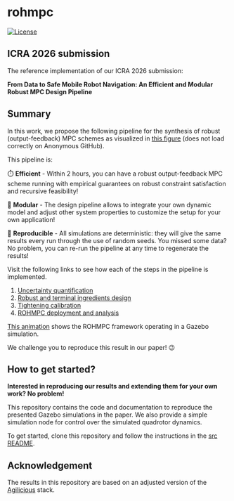 # rohmpc

[![License](https://img.shields.io/badge/license-MIT-blue)](https://opensource.org/licenses/MIT)



## ICRA 2026 submission
The reference implementation of our ICRA 2026 submission:

**From Data to Safe Mobile Robot Navigation: An Efficient and Modular Robust MPC Design Pipeline**



## Summary
In this work, we propose the following pipeline for the synthesis of robust (output-feedback) MPC schemes as visualized in [this figure](./media/pipeline.png) (does not load correctly on Anonymous GitHub).

This pipeline is:

:stopwatch: **Efficient** - Within 2 hours, you can have a robust output-feedback MPC scheme running with empirical guarantees on robust constraint satisfaction and recursive feasibility!

:jigsaw: **Modular** - The design pipeline allows to integrate your own dynamic model and adjust other system properties to customize the setup for your own application!

:repeat: **Reproducible** - All simulations are deterministic: they will give the same results every run through the use of random seeds. You missed some data? No problem, you can re-run the pipeline at any time to regenerate the results!

Visit the following links to see how each of the steps in the pipeline is implemented.
1. [Uncertainty quantification](./src/uq.md)
2. [Robust and terminal ingredients design](./src/robust_term_design.md)
3. [Tightening calibration](./src/tightening_calib.md)
4. [ROHMPC deployment and analysis](./src/rohmpc.md)

[This animation](./media/rohmpc.gif) shows the ROHMPC framework operating in a Gazebo simulation.

We challenge you to reproduce this result in our paper! :wink:



## How to get started?
**Interested in reproducing our results and extending them for your own work? No problem!**

This repository contains the code and documentation to reproduce the presented Gazebo simulations in the paper. We also provide a simple simulation node for control over the simulated quadrotor dynamics.

To get started, clone this repository and follow the instructions in the [src README](./src/README.md).



## Acknowledgement
The results in this repository are based on an adjusted version of the [Agilicious](https://github.com/uzh-rpg/agilicious) stack.
